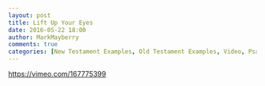 ```yaml
---
layout: post
title: Lift Up Your Eyes
date: 2016-05-22 18:00
author: MarkMayberry
comments: true
categories: [New Testament Examples, Old Testament Examples, Video, Psalms]
---
```

https://vimeo.com/167775399
